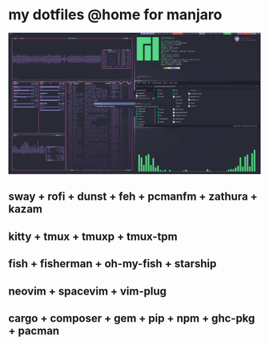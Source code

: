 # my dotfiles @home for manjaro

![i3wm screenshot](Kazam_screenshot_00011.png)

## sway + rofi + dunst + feh + pcmanfm + zathura + kazam

## kitty + tmux + tmuxp + tmux-tpm

## fish + fisherman + oh-my-fish + starship

## neovim + spacevim + vim-plug

## cargo + composer + gem + pip + npm + ghc-pkg + pacman
